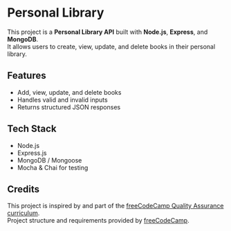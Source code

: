 # Personal Library

This project is a **Personal Library API** built with **Node.js**, **Express**, and **MongoDB**.  
It allows users to create, view, update, and delete books in their personal library.

## Features

- Add, view, update, and delete books
- Handles valid and invalid inputs
- Returns structured JSON responses

## Tech Stack

- Node.js
- Express.js
- MongoDB / Mongoose
- Mocha & Chai for testing

## Credits

This project is inspired by and part of the [freeCodeCamp Quality Assurance curriculum](https://www.freecodecamp.org/learn/quality-assurance/).  
Project structure and requirements provided by [freeCodeCamp](https://www.freecodecamp.org/).
